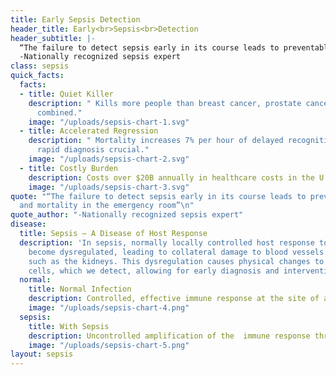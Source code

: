 ```yaml
---
title: Early Sepsis Detection
header_title: Early<br>Sepsis<br>Detection
header_subtitle: |-
  “The failure to detect sepsis early in its course leads to preventable morbidity and mortality in the emergency room”
  -Nationally recognized sepsis expert
class: sepsis
quick_facts:
  facts:
  - title: Quiet Killer
    description: "￼Kills more people than breast cancer, prostate cancer, and HIV/AIDS
      combined."
    image: "/uploads/sepsis-chart-1.svg"
  - title: Accelerated Regression
    description: "￼Mortality increases 7% per hour of delayed recognition – making
      rapid diagnosis crucial."
    image: "/uploads/sepsis-chart-2.svg"
  - title: Costly Burden
    description: Costs over $20B annually in healthcare costs in the U.S.
    image: "/uploads/sepsis-chart-3.svg"
quote: "“The failure to detect sepsis early in its course leads to preventable morbidity
  and mortality in the emergency room”\n"
quote_author: "-Nationally recognized sepsis expert"
disease:
  title: Sepsis — A Disease of Host Response
  description: 'In sepsis, normally locally controlled host response to infection
    become dysregulated, leading to collateral damage to blood vessels and host organs,
    such as the kidneys. This dysregulation causes physical changes to white blood
    cells, which we detect, allowing for early diagnosis and intervention. '
  normal:
    title: Normal Infection
    description: Controlled, effective immune response at the site of an infection
    image: "/uploads/sepsis-chart-4.png"
  sepsis:
    title: With Sepsis
    description: Uncontrolled amplification of the  immune response throught the body
    image: "/uploads/sepsis-chart-5.png"
layout: sepsis
---
```


